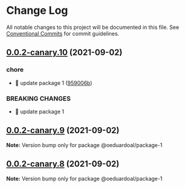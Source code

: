 # Change Log

All notable changes to this project will be documented in this file.
See [Conventional Commits](https://conventionalcommits.org) for commit guidelines.

## [0.0.2-canary.10](https://github.com/oeduardoal/monorepo-for-beginners/compare/@oeduardoal/package-1@0.0.2-canary.9...@oeduardoal/package-1@0.0.2-canary.10) (2021-09-02)


### chore

* 🤖 update package 1 ([959006b](https://github.com/oeduardoal/monorepo-for-beginners/commit/959006b594d63643c35b50b7206b6555ebe935fe))


### BREAKING CHANGES

* 🧨 update package 1





## [0.0.2-canary.9](https://github.com/oeduardoal/monorepo-for-beginners/compare/@oeduardoal/package-1@0.0.2-canary.8...@oeduardoal/package-1@0.0.2-canary.9) (2021-09-02)

**Note:** Version bump only for package @oeduardoal/package-1





## [0.0.2-canary.8](https://github.com/oeduardoal/monorepo-for-beginners/compare/@oeduardoal/package-1@0.0.2-canary.7...@oeduardoal/package-1@0.0.2-canary.8) (2021-09-02)

**Note:** Version bump only for package @oeduardoal/package-1
